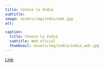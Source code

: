 ```yaml
---
title: Conoce la India
subtitle: 
image: assets/img/india/web.jpg
alt: 

caption:
  title: Cónoce la India
  subtitle: Web oficial
  thumbnail: assets/img/india/india_web.jpg
---
```


<a href="[Link](https://www.incredibleindia.org/content/incredible-india-v2/en.html)" target="_blank" rel="noopener noreferrer">Link</a>